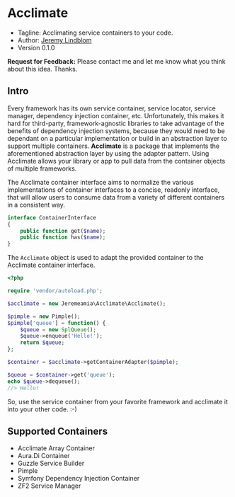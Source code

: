 # Acclimate

* Tagline: Acclimating service containers to your code.
* Author: [Jeremy Lindblom](https://twitter.com/jeremeamia)
* Version 0.1.0

**Request for Feedback:** Please contact me and let me know what you think about this idea. Thanks.

## Intro

Every framework has its own service container, service locator, service manager, dependency injection container, etc.
Unfortunately, this makes it hard for third-party, framework-agnostic libraries to take advantage of the benefits of
dependency injection systems, because they would need to be dependant on a particular implementation or build in an
abstraction layer to support multiple containers. **Acclimate** is a package that implements the aforementioned
abstraction layer by using the adapter pattern. Using Acclimate allows your library or app to pull data from the
container objects of multiple frameworks.

The Acclimate container interface aims to normalize the various implementations of container interfaces to a concise,
readonly interface, that will allow users to consume data from a variety of different containers in a consistent way.

```php
interface ContainerInterface
{
    public function get($name);
    public function has($name);
}
```

The `Acclimate` object is used to adapt the provided container to the Acclimate container interface.

```php
<?php

require 'vendor/autoload.php';

$acclimate = new Jeremeamia\Acclimate\Acclimate();

$pimple = new Pimple();
$pimple['queue'] = function() {
    $queue = new SplQueue();
    $queue->enqueue('Hello!');
    return $queue;
};

$container = $acclimate->getContainerAdapter($pimple);

$queue = $container->get('queue');
echo $queue->dequeue();
//> Hello!
```

So, use the service container from your favorite framework and acclimate it into your other code. :-)

## Supported Containers

* Acclimate Array Container
* Aura.Di Container
* Guzzle Service Builder
* Pimple
* Symfony Dependency Injection Container
* ZF2 Service Manager
